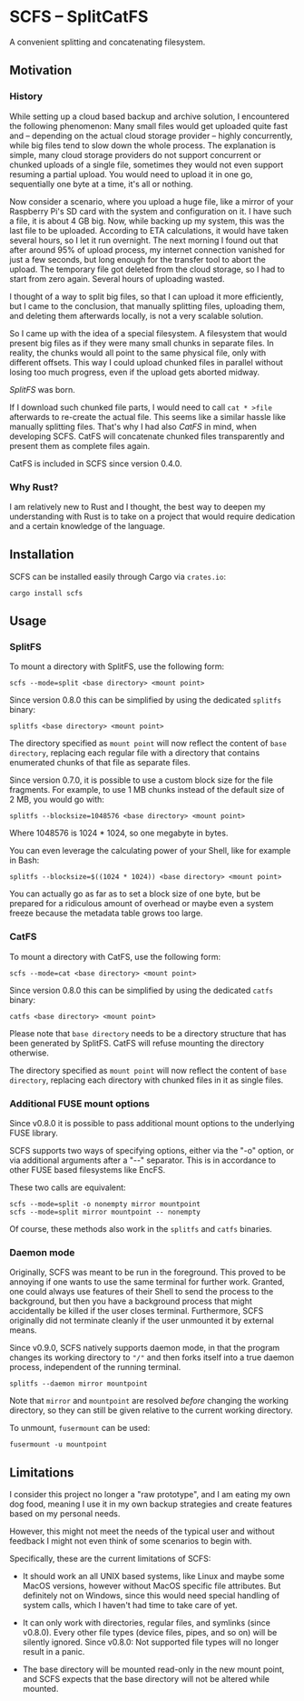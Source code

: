 # SCFS – SplitCatFS

A convenient splitting and concatenating filesystem.

## Motivation

### History

While setting up a cloud based backup and archive solution, I encountered the
following phenomenon: Many small files would get uploaded quite fast and –
depending on the actual cloud storage provider – highly concurrently, while
big files tend to slow down the whole process. The explanation is simple, many
cloud storage providers do not support concurrent or chunked uploads of a
single file, sometimes they would not even support resuming a partial upload.
You would need to upload it in one go, sequentially one byte at a time, it's
all or nothing.

Now consider a scenario, where you upload a huge file, like a mirror of your
Raspberry Pi's SD card with the system and configuration on it. I have such a
file, it is about 4 GB big. Now, while backing up my system, this was the last
file to be uploaded. According to ETA calculations, it would have taken
several hours, so I let it run overnight. The next morning I found out that
after around 95% of upload process, my internet connection vanished for just a
few seconds, but long enough for the transfer tool to abort the upload. The
temporary file got deleted from the cloud storage, so I had to start from zero
again. Several hours of uploading wasted.

I thought of a way to split big files, so that I can upload it more
efficiently, but I came to the conclusion, that manually splitting files,
uploading them, and deleting them afterwards locally, is not a very scalable
solution.

So I came up with the idea of a special filesystem. A filesystem that would
present big files as if they were many small chunks in separate files. In
reality, the chunks would all point to the same physical file, only with
different offsets. This way I could upload chunked files in parallel without
losing too much progress, even if the upload gets aborted midway.

*SplitFS* was born.

If I download such chunked file parts, I would need to call `cat * >file`
afterwards to re-create the actual file. This seems like a similar hassle like
manually splitting files. That's why I had also *CatFS* in mind, when
developing SCFS. CatFS will concatenate chunked files transparently and
present them as complete files again.

CatFS is included in SCFS since version 0.4.0.


### Why Rust?

I am relatively new to Rust and I thought, the best way to deepen my
understanding with Rust is to take on a project that would require dedication
and a certain knowledge of the language.

## Installation

SCFS can be installed easily through Cargo via `crates.io`:

```shell script
cargo install scfs
```

## Usage

### SplitFS

To mount a directory with SplitFS, use the following form:

```shell script
scfs --mode=split <base directory> <mount point>
```

Since version 0.8.0 this can be simplified by using the dedicated `splitfs`
binary:

```shell script
splitfs <base directory> <mount point>
```

The directory specified as `mount point` will now reflect the content of `base
directory`, replacing each regular file with a directory that contains
enumerated chunks of that file as separate files.

Since version 0.7.0, it is possible to use a custom block size for the file
fragments. For example, to use 1&nbsp;MB chunks instead of the default size of
2&nbsp;MB, you would go with:

```shell script
splitfs --blocksize=1048576 <base directory> <mount point>
```

Where 1048576 is 1024 * 1024, so one megabyte in bytes.

You can even leverage the calculating power of your Shell, like for example in
Bash:

```shell script
splitfs --blocksize=$((1024 * 1024)) <base directory> <mount point>
```

You can actually go as far as to set a block size of one byte, but be prepared
for a ridiculous amount of overhead or maybe even a system freeze because the
metadata table grows too large.

### CatFS

To mount a directory with CatFS, use the following form:

```shell script
scfs --mode=cat <base directory> <mount point>
```

Since version 0.8.0 this can be simplified by using the dedicated `catfs`
binary:

```shell script
catfs <base directory> <mount point>
```

Please note that `base directory` needs to be a directory structure that has
been generated by SplitFS. CatFS will refuse mounting the directory otherwise.

The directory specified as `mount point` will now reflect the content of `base
directory`, replacing each directory with chunked files in it as single files.

### Additional FUSE mount options

Since v0.8.0 it is possible to pass additional mount options to the underlying
FUSE library.

SCFS supports two ways of specifying options, either via the "-o" option, or
via additional arguments after a "--" separator. This is in accordance to
other FUSE based filesystems like EncFS.
    
These two calls are equivalent:
    
```shell script
scfs --mode=split -o nonempty mirror mountpoint
scfs --mode=split mirror mountpoint -- nonempty
```

Of course, these methods also work in the `splitfs` and `catfs` binaries.

### Daemon mode

Originally, SCFS was meant to be run in the foreground. This proved to be
annoying if one wants to use the same terminal for further work. Granted, one
could always use features of their Shell to send the process to the
background, but then you have a background process that might accidentally be
killed if the user closes terminal. Furthermore, SCFS originally did not
terminate cleanly if the user unmounted it by external means.

Since v0.9.0, SCFS natively supports daemon mode, in that the program changes
its working directory to `"/"` and then forks itself into a true daemon
process, independent of the running terminal.

```shell script
splitfs --daemon mirror mountpoint
```

Note that `mirror` and `mountpoint` are resolved *before* changing the working
directory, so they can still be given relative to the current working
directory.

To unmount, `fusermount` can be used:

```shell script
fusermount -u mountpoint
```

## Limitations

I consider this project no longer a "raw prototype", and I am eating my own
dog food, meaning I use it in my own backup strategies and create features
based on my personal needs.

However, this might not meet the needs of the typical user and without
feedback I might not even think of some scenarios to begin with.

Specifically, these are the current limitations of SCFS:

-   It should work an all UNIX based systems, like Linux and maybe some MacOS
    versions, however without MacOS specific file attributes. But definitely
    not on Windows, since this would need special handling of system calls,
    which I haven't had time to take care of yet.

-   It can only work with directories, regular files, and symlinks (since
    v0.8.0). Every other file types (device files, pipes, and so on) will be
    silently ignored. Since v0.8.0: Not supported file types will no longer
    result in a panic.

-   The base directory will be mounted read-only in the new mount point, and
    SCFS expects that the base directory will not be altered while mounted.
